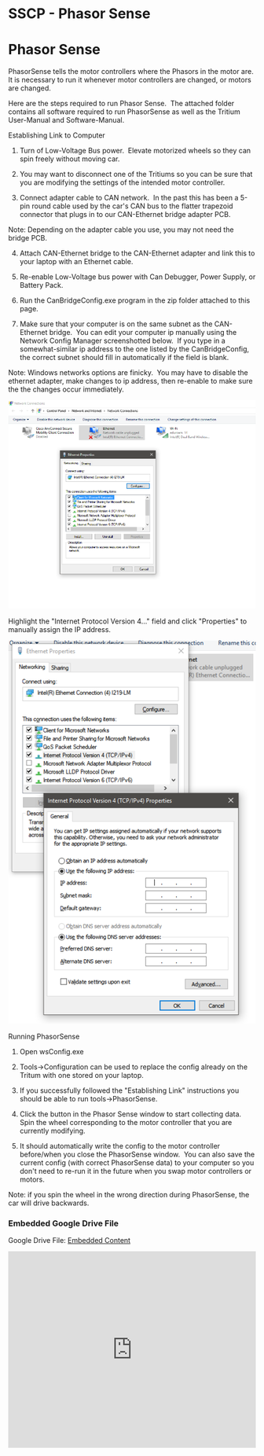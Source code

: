 # SSCP - Phasor Sense

# Phasor Sense

PhasorSense tells the motor controllers where the Phasors in the motor are.  It is necessary to run it whenever motor controllers are changed, or motors are changed.

Here are the steps required to run Phasor Sense.  The attached folder contains all software required to run PhasorSense as well as the Tritium User-Manual and Software-Manual.

Establishing Link to Computer

1) Turn of Low-Voltage Bus power.  Elevate motorized wheels so they can spin freely without moving car.

2) You may want to disconnect one of the Tritiums so you can be sure that you are modifying the settings of the intended motor controller.

3) Connect adapter cable to CAN network.  In the past this has been a 5-pin round cable used by the car's CAN bus to the flatter trapezoid connector that plugs in to our CAN-Ethernet bridge adapter PCB.

Note: Depending on the adapter cable you use, you may not need the bridge PCB.

4) Attach CAN-Ethernet bridge to the CAN-Ethernet adapter and link this to your laptop with an Ethernet cable.

5) Re-enable Low-Voltage bus power with Can Debugger, Power Supply, or Battery Pack.

6) Run the CanBridgeConfig.exe program in the zip folder attached to this page.

7) Make sure that your computer is on the same subnet as the CAN-Ethernet bridge.  You can edit your computer ip manually using the Network Config Manager screenshotted below.  If you type in a somewhat-similar ip address to the one listed by the CanBridgeConfig, the correct subnet should fill in automatically if the field is blank.

Note: Windows networks options are finicky.  You may have to disable the ethernet adapter, make changes to ip address, then re-enable to make sure the the changes occur immediately.

![](../../../../assets/image_f10d941b5a.png)

Highlight the "Internet Protocol Version 4..." field and click "Properties" to manually assign the IP address.

![](../../../../assets/image_da3188d5e1.png)

Running PhasorSense

1) Open wsConfig.exe

2) Tools->Configuration can be used to replace the config already on the Tritum with one stored on your laptop.

3) If you successfully followed the "Establishing Link" instructions you should be able to run tools->PhasorSense.

4) Click the button in the Phasor Sense window to start collecting data.  Spin the wheel corresponding to the motor controller that you are currently modifying.

5) It should automatically write the config to the motor controller before/when you close the PhasorSense window.  You can also save the current config (with correct PhasorSense data) to your computer so you don't need to re-run it in the future when you swap motor controllers or motors.

Note: if you spin the wheel in the wrong direction during PhasorSense, the car will drive backwards.

[](https://drive.google.com/folderview?id=1yV-KSa5-0cd15MgIUAAqgzSmOgsuNEfb)

### Embedded Google Drive File

Google Drive File: [Embedded Content](https://drive.google.com/embeddedfolderview?id=1yV-KSa5-0cd15MgIUAAqgzSmOgsuNEfb#list)

<iframe width="100%" height="400" src="https://drive.google.com/embeddedfolderview?id=1yV-KSa5-0cd15MgIUAAqgzSmOgsuNEfb#list" frameborder="0"></iframe>

